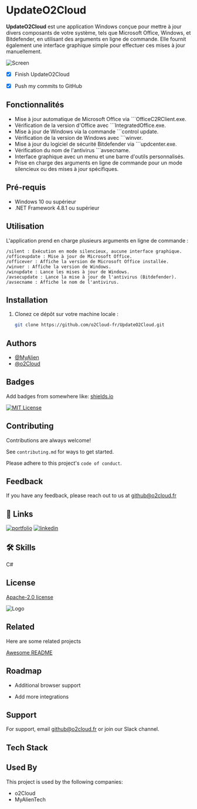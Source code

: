 # UpdateO2Cloud

**UpdateO2Cloud** est une application Windows conçue pour mettre à jour divers composants de votre système, tels que Microsoft Office, Windows, et Bitdefender, en utilisant des arguments en ligne de commande. Elle fournit également une interface graphique simple pour effectuer ces mises à jour manuellement.

![Screen](https://i.imgur.com/x4dh28q.png)

- [X] Finish UpdateO2Cloud
- [X] Push my commits to GitHub


## Fonctionnalités

- Mise à jour automatique de Microsoft Office via ```OfficeC2RClient.exe.
- Vérification de la version d'Office avec ```IntegratedOffice.exe.
- Mise à jour de Windows via la commande ```control update.
- Vérification de la version de Windows avec ```winver.
- Mise à jour du logiciel de sécurité Bitdefender via ```updcenter.exe.
- Vérification du nom de l'antivirus ```avsecname.
- Interface graphique avec un menu et une barre d'outils personnalisés.
- Prise en charge des arguments en ligne de commande pour un mode silencieux ou des mises à jour spécifiques.

## Pré-requis

- Windows 10 ou supérieur
- .NET Framework 4.8.1 ou supérieur

## Utilisation

L'application prend en charge plusieurs arguments en ligne de commande :

    /silent : Exécution en mode silencieux, aucune interface graphique.
    /officeupdate : Mise à jour de Microsoft Office.
    /officever : Affiche la version de Microsoft Office installée.
    /winver : Affiche la version de Windows.
    /winupdate : Lance les mises à jour de Windows.
    /avsecupdate : Lance la mise à jour de l'antivirus (Bitdefender).
    /avsecname : Affiche le nom de l'antivirus.

## Installation

1. Clonez ce dépôt sur votre machine locale :

   ```bash
   git clone https://github.com/o2Cloud-fr/UpdateO2Cloud.git
## Authors

- [@MyAlien](https://www.github.com/MyAlien)
- [@o2Cloud](https://www.github.com/o2Cloud-fr )

## Badges

Add badges from somewhere like: [shields.io](https://shields.io/)

[![MIT License](https://img.shields.io/badge/License-o2Cloud-yellow.svg)]()


## Contributing

Contributions are always welcome!

See `contributing.md` for ways to get started.

Please adhere to this project's `code of conduct`.


## Feedback

If you have any feedback, please reach out to us at github@o2cloud.fr


## 🔗 Links
[![portfolio](https://img.shields.io/badge/my_portfolio-000?style=for-the-badge&logo=ko-fi&logoColor=white)](https://vcard.o2cloud.fr/)
[![linkedin](https://img.shields.io/badge/linkedin-0A66C2?style=for-the-badge&logo=linkedin&logoColor=white)](https://www.linkedin.com/in/remi-simier-2b30142a1/)


## 🛠 Skills
C#


## License

[Apache-2.0 license](https://github.com/o2Cloud-fr/Discord-MailerBot/blob/main/LICENSE)


![Logo](https://o2cloud.fr/logo/o2Cloud.png)


## Related

Here are some related projects

[Awesome README](https://github.com/o2Cloud-fr/UpdateO2Cloud/blob/main/README.md)


## Roadmap

- Additional browser support

- Add more integrations


## Support

For support, email github@o2cloud.fr or join our Slack channel.


## Tech Stack

## Used By

This project is used by the following companies:

- o2Cloud
- MyAlienTech

